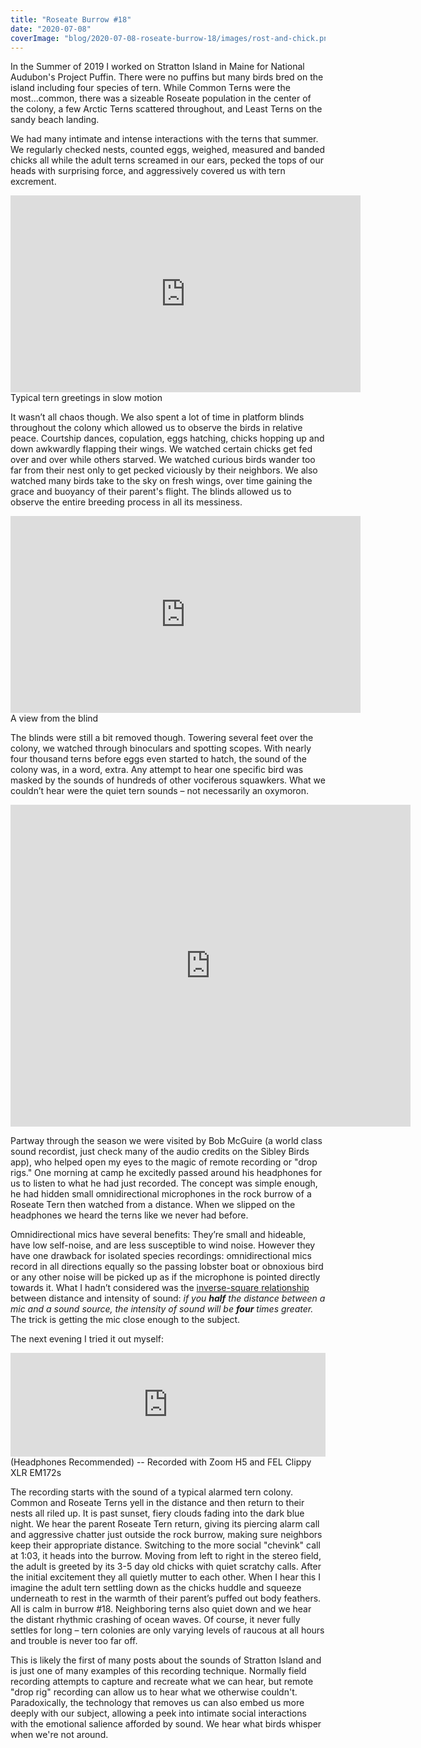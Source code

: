 ```yaml
---
title: "Roseate Burrow #18"
date: "2020-07-08"
coverImage: "blog/2020-07-08-roseate-burrow-18/images/rost-and-chick.png"
---
```


In the Summer of 2019 I worked on Stratton Island in Maine for National Audubon's Project Puffin. There were no puffins but many birds bred on the island including four species of tern. While Common Terns were the most...common, there was a sizeable Roseate population in the center of the colony, a few Arctic Terns scattered throughout, and Least Terns on the sandy beach landing.

We had many intimate and intense interactions with the terns that summer. We regularly checked nests, counted eggs, weighed, measured and banded chicks all while the adult terns screamed in our ears, pecked the tops of our heads with surprising force, and aggressively covered us with tern excrement. 
<div class="center">
    <div>
        <iframe width="560" height="315" src="https://www.youtube.com/embed/hYNXhkUfvFk" title="YouTube video player" frameborder="0" allow="accelerometer; autoplay; clipboard-write; encrypted-media; gyroscope; picture-in-picture" allowfullscreen></iframe>
        <figcaption>Typical tern greetings in slow motion</figcaption>
    </div>
</div>

It wasn’t all chaos though. We also spent a lot of time in platform blinds throughout the colony which allowed us to observe the birds in relative peace. Courtship dances, copulation, eggs hatching, chicks hopping up and down awkwardly flapping their wings. We watched certain chicks get fed over and over while others starved. We watched curious birds wander too far from their nest only to get pecked viciously by their neighbors. We also watched many birds take to the sky on fresh wings, over time gaining the grace and buoyancy of their parent's flight.  The blinds allowed us to observe the entire breeding process in all its messiness.

<div class="center">
    <div>
    <iframe width="560" height="315" src="https://www.youtube.com/embed/oYqxltpGLnk" title="YouTube video player" frameborder="0" allow="accelerometer; autoplay; clipboard-write; encrypted-media; gyroscope; picture-in-picture" allowfullscreen></iframe>
    <figcaption>A view from the blind</figcaption>
    </div>
</div>

The blinds were still a bit removed though. Towering several feet over the colony, we watched through binoculars and spotting scopes. With nearly four thousand terns before eggs even started to hatch, the sound of the colony was, in a word, extra. Any attempt to hear one specific bird was masked by the sounds of hundreds of other vociferous squawkers. What we couldn’t hear were the quiet tern sounds – not necessarily an oxymoron. 

<div class="center">
<iframe src="https://macaulaylibrary.org/asset/74964341/embed" height="515" width="640" frameborder="0" allowfullscreen></iframe>
</div>

Partway through the season we were visited by Bob McGuire (a world class sound recordist, just check many of the audio credits on the Sibley Birds app), who helped open my eyes to the magic of remote recording or "drop rigs." One morning at camp he excitedly passed around his headphones for us to listen to what he had just recorded. The concept was simple enough, he had hidden small omnidirectional microphones in the rock burrow of a Roseate Tern then watched from a distance. When we slipped on the headphones we heard the terns like we never had before.

Omnidirectional mics have several benefits: They’re small and hideable, have low self-noise, and are less susceptible to wind noise. However they have one drawback for isolated species recordings: omnidirectional mics record in all directions equally so the passing lobster boat or obnoxious bird or any other noise will be picked up as if the microphone is pointed directly towards it. What I hadn’t considered was the [inverse-square relationship](https://resource.isvr.soton.ac.uk/spcg/tutorial/tutorial/Tutorial_files/Web-basics-pointsources.htm) between distance and intensity of sound: *if you **half** the distance between a mic and a sound source, the intensity of sound will be **four** times greater.* The trick is getting the mic close enough to the subject.

The next evening I tried it out myself:
<div class="center">
<div class="min-size">
<iframe width="100%" height="166" scrolling="no" frameborder="no" allow="autoplay" src="https://w.soundcloud.com/player/?url=https%3A//api.soundcloud.com/tracks/854417419&color=%2386a1b0&auto_play=false&hide_related=false&show_comments=true&show_user=true&show_reposts=false&show_teaser=true"></iframe>
<figcaption>(Headphones Recommended) -- Recorded with Zoom H5 and FEL Clippy XLR EM172s</figcaption>
</div>
</div>

The recording starts with the sound of a typical alarmed tern colony. Common and Roseate Terns yell in the distance and then return to their nests all riled up. It is past sunset, fiery clouds fading into the dark blue night. We hear the parent Roseate Tern return, giving its piercing alarm call and aggressive chatter just outside the rock burrow, making sure neighbors keep their appropriate distance. Switching to the more social "chevink" call at 1:03, it heads into the burrow. Moving from left to right in the stereo field, the adult is greeted by its 3-5 day old chicks with quiet scratchy calls. After the initial excitement they all quietly mutter to each other. When I hear this I imagine the adult tern settling down as the chicks huddle and squeeze underneath to rest in the warmth of their parent’s puffed out body feathers. All is calm in burrow #18. Neighboring terns also quiet down and we hear the distant rhythmic crashing of ocean waves. Of course, it never fully settles for long – tern colonies are only varying levels of raucous at all hours and trouble is never too far off.

This is likely the first of many posts about the sounds of Stratton Island and is just one of many examples of this recording technique. Normally field recording attempts to capture and recreate what we can hear, but remote "drop rig" recording can allow us to hear what we otherwise couldn't. Paradoxically, the technology that removes us can also embed us more deeply with our subject, allowing a peek into intimate social interactions with the emotional salience afforded by sound. We hear what birds whisper when we're not around.
